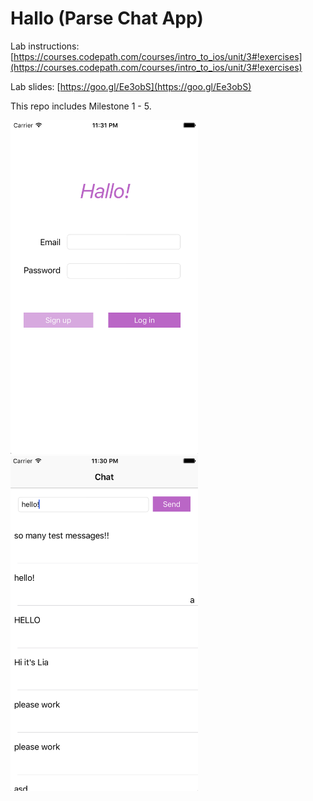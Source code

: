 # Hallo (Parse Chat App)

Lab instructions: [https://courses.codepath.com/courses/intro_to_ios/unit/3#!exercises](https://courses.codepath.com/courses/intro_to_ios/unit/3#!exercises)

Lab slides: [https://goo.gl/Ee3obS](https://goo.gl/Ee3obS)

This repo includes Milestone 1 - 5.

<img src="https://github.com/carinaboo/hallo/blob/master/Demo/LogInViewController.png?raw=true" width="300">
<img src="https://github.com/carinaboo/hallo/blob/master/Demo/ChatViewController.png?raw=true" width="300">
